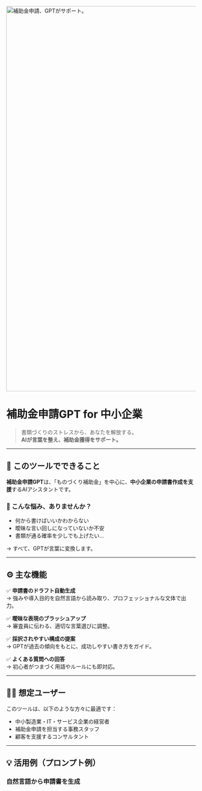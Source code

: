 <p>
  <img width="1536" height="1024" alt="補助金申請、GPTがサポート。" src="https://github.com/user-attachments/assets/4cf1b4e9-8b2b-4809-afc2-65096a640e73" />
</p>

# 補助金申請GPT for 中小企業

> 書類づくりのストレスから、あなたを解放する。  
> **AIが言葉を整え、補助金獲得をサポート。**

---

## 📌 このツールでできること

**補助金申請GPT**は、「ものづくり補助金」を中心に、**中小企業の申請書作成を支援**するAIアシスタントです。

### 🤔 こんな悩み、ありませんか？

- 何から書けばいいかわからない
- 曖昧な言い回しになっていないか不安
- 書類が通る確率を少しでも上げたい…

→ すべて、GPTが言葉に変換します。

---

## ⚙️ 主な機能

✅ **申請書のドラフト自動生成**  
→ 強みや導入目的を自然言語から読み取り、プロフェッショナルな文体で出力。

✅ **曖昧な表現のブラッシュアップ**  
→ 審査員に伝わる、適切な言葉選びに調整。

✅ **採択されやすい構成の提案**  
→ GPTが過去の傾向をもとに、成功しやすい書き方をガイド。

✅ **よくある質問への回答**  
→ 初心者がつまづく用語やルールにも即対応。

---

## 🧑‍💼 想定ユーザー

このツールは、以下のような方々に最適です：

- 中小製造業・IT・サービス企業の経営者
- 補助金申請を担当する事務スタッフ
- 顧客を支援するコンサルタント

---

## 💡 活用例（プロンプト例）

### 自然言語から申請書を生成

